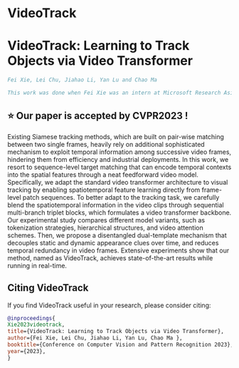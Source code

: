 # VideoTrack

# VideoTrack: Learning to Track Objects via Video Transformer

```bibtex
Fei Xie, Lei Chu, Jiahao Li, Yan Lu and Chao Ma 

This work was done when Fei Xie was an intern at Microsoft Research Asia
```

## :star: Our paper is accepted by CVPR2023 !

Existing Siamese tracking methods, which are built on pair-wise matching between two single frames, heavily rely on additional sophisticated mechanism to exploit temporal information among successive video frames, hindering them from efficiency and industrial deployments. In this work, we resort to sequence-level target matching that can
encode temporal contexts into the spatial features through a neat feedforward video model. Specifically, we adapt the standard video transformer architecture to visual tracking by enabling spatiotemporal feature learning directly from frame-level patch sequences. To better adapt to the tracking task, we carefully blend the spatiotemporal information in the video clips through sequential multi-branch triplet blocks, which formulates a video transformer backbone. Our experimental study compares different model variants, such as tokenization strategies, hierarchical structures, and video attention schemes. Then, we propose a disentangled dual-template mechanism that decouples static and dynamic appearance clues over time, and reduces temporal redundancy in video frames. Extensive experiments show that our method, named as VideoTrack, achieves state-of-the-art results while running in real-time.



## Citing VideoTrack
If you find VideoTrack useful in your research, please consider citing:
```bibtex
@inproceedings{
Xie2023videotrack, 
title={VideoTrack: Learning to Track Objects via Video Transformer},
author={Fei Xie, Lei Chu, Jiahao Li, Yan Lu, Chao Ma },
booktitle={Conference on Computer Vision and Pattern Recognition 2023},
year={2023},
}
```

